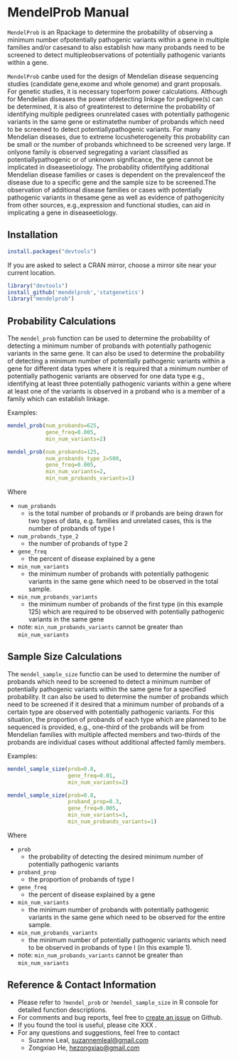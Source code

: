 # MendelProb Manual

`MendelProb` is an Rpackage to determine the probability of observing a minimum number ofpotentially pathogenic variants within a gene in multiple families and/or casesand to also establish how many probands need to be screened to detect multipleobservations of potentially pathogenic variants within a gene. 

 

`MendelProb` canbe used for the design of Mendelian disease sequencing studies (candidate gene,exome and whole genome) and grant proposals. For genetic studies, it is necessary toperform power calculations. Although for Mendelian diseases the power ofdetecting linkage for pedigree(s) can be determined, it is also of greatinterest to determine the probability of identifying multiple pedigrees orunrelated cases with potentially pathogenic variants in the same gene or estimatethe number of probands which need to be screened to detect potentiallypathogenic variants. For many Mendelian diseases, due to extreme locusheterogeneity this probability can be small or the number of probands whichneed to be screened very large. If onlyone family is observed segregating a variant classified as potentiallypathogenic or of unknown significance, the gene cannot be implicated in diseaseetiology. The probability ofidentifying additional Mendelian disease families or cases is dependent on the prevalenceof the disease due to a specific gene and the sample size to be screened.The observation of additional disease families or cases with potentially pathogenic variants in thesame gene as well as evidence of pathogenicity from other sources, e.g.,expression and functional studies, can aid in implicating a gene in diseaseetiology. 

## Installation

```R
install.packages("devtools")
```

If you are asked to select a CRAN mirror, choose a mirror site near your current location.

```R
library("devtools")
install_github('mendelprob','statgenetics')
library("mendelprob")
```

## Probability Calculations

The `mendel_prob` function can be used to determine the probability of detecting a minimum number of probands with potentially pathogenic variants in the same gene. It can also be used to determine the probability of detecting a minimum number of potentially pathogenic variants within a gene for different data types where it is required that a minimum number of potentially pathogenic variants are observed for one data type e.g., identifying at least three potentially pathogenic variants within a gene where at least one of the variants is observed in a proband who is a member of a family which can establish linkage.

Examples:

```R
mendel_prob(num_probands=625, 
            gene_freq=0.005,
            min_num_variants=2)

mendel_prob(num_probands=125, 
            num_probands_type_2=500, 
            gene_freq=0.005,
            min_num_variants=2, 
            min_num_probands_variants=1)
```

Where

- `num_probands`
  - is the total number of probands or if probands are being drawn for two types of data, e.g. families and unrelated cases, this is the number of probands of type I 
- `num_probands_type_2`
  - the number of probands of type 2
- `gene_freq` 
  - the percent of disease explained by a gene
- `min_num_variants` 
  - the minimum number of probands with potentially pathogenic variants in the same gene which need to be observed in the total sample. 
- `min_num_probands_variants` 
  - the minimum number of probands of the first type (in this example 125) which are required to be observed with potentially pathogenic variants in the same gene 
- note:  `min_num_probands_variants` cannot be greater than `min_num_variants`

## Sample Size Calculations

The `mendel_sample_size` functio can be used to determine the number of probands which need to be screened to detect a minimum number of potentially pathogenic variants within the same gene for a specified probability. It can also be used to determine the number of probands which need to be screened if it desired that a minimum number of probands of a certain type are observed with potentially pathogenic variants. For this situation, the proportion of probands of each type which are planned to be sequenced is provided, e.g., one-third of the probands will be from Mendelian families with multiple affected members and two-thirds of the probands are individual cases without additional affected family members.

Examples:

```R
mendel_sample_size(prob=0.8, 
                   gene_freq=0.01,
                   min_num_variants=2)

mendel_sample_size(prob=0.8, 
                   proband_prop=0.3,
                   gene_freq=0.005,
                   min_num_variants=3, 
                   min_num_probands_variants=1) 
```

Where

- `prob`
  - the probability of detecting the desired minimum number of potentially pathogenic variants
- `proband_prop` 
  - the proportion of probands of type I
- `gene_freq` 
  - the percent of disease explained by a gene
- `min_num_variants` 
  - the minimum number of probands with potentially pathogenic variants in the same gene which need to be observed for the entire sample. 
- `min_num_probands_variants` 
  - the minimum number of potentially pathogenic variants which need to be observed in probands of type I (in this example 1). 
- note: `min_num_probands_variants` cannot be greater than `min_num_variants`

## Reference & Contact **Information**

+ Please refer to `?mendel_prob` or `?mendel_sample_size` in R console for detailed function descriptions. 
+ For comments and bug reports, feel free to [create an issue](https://github.com/statgenetics/mendelprob/issues) on Github.
+ If you found the tool is useful, please cite XXX . 
+ For any questions and suggestions, feel free to contact
  + Suzanne Leal, suzannemleal@gmail.com
  + Zongxiao He, hezongxiao@gmail.com





